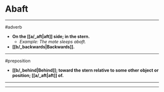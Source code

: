 # Abaft
---
#adverb
- **On the [[a/_aft|aft]] side; in the stern.**
	- _Example: The mate sleeps abaft._
- **[[b/_backwards|Backwards]].**
---
#preposition
- **[[b/_behind|Behind]]; toward the stern relative to some other object or position; [[a/_aft|aft]] of.**
---
---
